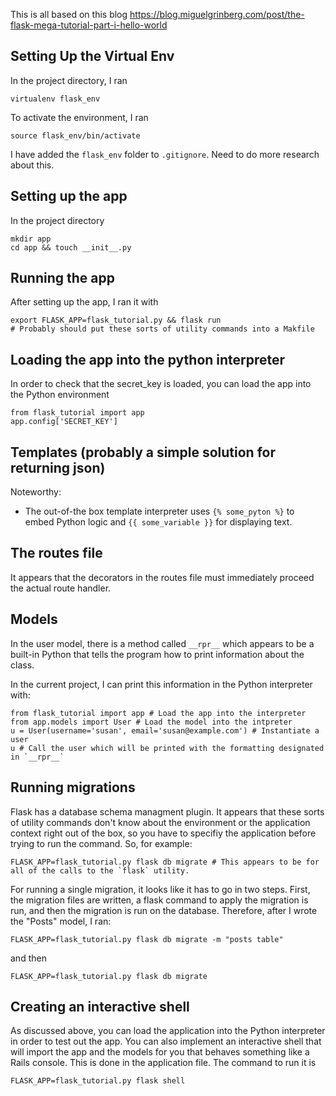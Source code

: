 This is all based on this blog
https://blog.miguelgrinberg.com/post/the-flask-mega-tutorial-part-i-hello-world

## Setting Up the Virtual Env
In the project directory, I ran

    virtualenv flask_env

To activate the environment, I ran

    source flask_env/bin/activate

I have added the `flask_env` folder to `.gitignore`. Need to do more research about this.

## Setting up the app
In the project directory

    mkdir app
    cd app && touch __init__.py

## Running the app
After setting up the app, I ran it with

    export FLASK_APP=flask_tutorial.py && flask run  
    # Probably should put these sorts of utility commands into a Makfile

## Loading the app into the python interpreter
In order to check that the secret_key is loaded, you can load the app into the Python environment

    from flask_tutorial import app
    app.config['SECRET_KEY']

## Templates (probably a simple solution for returning json)
Noteworthy:

- The out-of-the box template interpreter uses `{% some_pyton %}` to embed Python logic and `{{ some_variable }}` for displaying text.

## The routes file
It appears that the decorators in the routes file must immediately proceed the actual route handler.

## Models
In the user model, there is a method called `__rpr__` which appears to be a built-in Python that tells the program how to print information about the class.

In the current project, I can print this information in the Python interpreter with:

    from flask_tutorial import app # Load the app into the interpreter
    from app.models import User # Load the model into the intpreter
    u = User(username='susan', email='susan@example.com') # Instantiate a user
    u # Call the user which will be printed with the formatting designated in `__rpr__`

## Running migrations
Flask has a database schema managment plugin. It appears that these sorts of utility commands don't know about the environment or the application context right out of the box, so you have to specifiy the application before trying to run the command. So, for example:

    FLASK_APP=flask_tutorial.py flask db migrate # This appears to be for all of the calls to the `flask` utility.

For running a single migration, it looks like it has to go in two steps. First, the migration files are written, a flask command to apply the migration is run, and then the migration is run on the database. Therefore, after I wrote the "Posts" model, I ran:

    FLASK_APP=flask_tutorial.py flask db migrate -m "posts table"

and then

    FLASK_APP=flask_tutorial.py flask db migrate

## Creating an interactive shell
As discussed above, you can load the application into the Python interpreter in order to test out the app. You can also implement an interactive shell that will import the app and the models for you that behaves something like a Rails console. This is done in the application file. The command to run it is

    FLASK_APP=flask_tutorial.py flask shell
